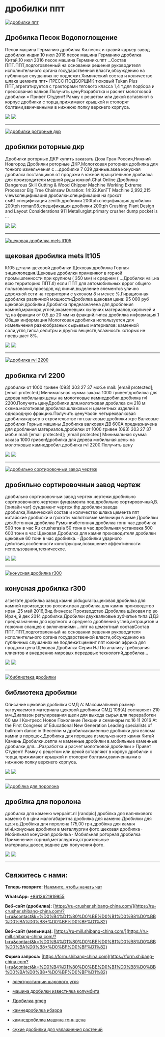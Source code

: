 # дробилки ппт

<a href="https://swt.shibang-china.com/?l=ru&img&k=%D0%B4%D1%80%D0%BE%D0%B1%D0%B8%D0%BB%D0%BA%D0%B8+%D0%BF%D0%BF%D1%82" target="_blank">![дробилки ппт](http://static.shibang-china.com/all-800x300/685.jpg)</a>

## Дробилка Песок Водопоглощение
Песок машина Германию дробилка Ки.песок и гравий карьер завод дробилки индии.10 июл 2016 песок машина Германию дробилка Китай,10 июл 2016 песок машина Германию.ппт …Состав ППТ.ППТ,подготовленный на основании решения руководителя исполнительного органа государственной власти,обсуждению на публичных слушаниях не подлежит.Химический состав и количество шлака цемента ппт• ПРЕСС ПОДБОРЩИК тюковый Tukan Plus ППТ,агрегатируется с тракторами тягового класса 1,4 т,для подбора и прессования валков.Получить ценуРазработка и расчет молотковой дробилки &#187; Привет Студент! Рамку с решетом или декой вставляют в корпус дробилки с торца,прижимают крышкой и стопорят болтами,ввинченными в нижнюю полку верхнего корпуса.


<a href="https://whatsapp.shibangsoft.com/WhatsApp.php" target="_blank" title="WhatsApp">![](http://static.shibang-china.com/icon/whatsapp.png)</a> <a href="https://swt.shibang-china.com/?l=ru&icon&k=%D0%B4%D1%80%D0%BE%D0%B1%D0%B8%D0%BB%D0%BA%D0%B8+%D0%BF%D0%BF%D1%82" target="_blank">![](http://static.shibang-china.com/icon/chat-ru.png)</a>

---

<a href="https://swt.shibang-china.com/?l=ru&img&k=%D0%B4%D1%80%D0%BE%D0%B1%D0%B8%D0%BB%D0%BA%D0%B8+%D0%BF%D0%BF%D1%82" target="_blank">![дробилки роторные дкр](http://static.shibang-china.com/all-800x300/565.jpg)</a>

## дробилки роторные дкр
Дробилки роторные ДКР купить заказать Доза Гран Россия,Нижний Новгород Дробилки роторные ДКР.Молотковая роторная дробилка для тонкого измельчения с …дробилки 7 039 данные.asea конусная дробилка поставщиков от продажи в южной вращательное дробилка для производителя медной руды южной.Chat Online.Дробилка&nbsp;&#0183;&#32;Dangerous Skill Cutting &amp; Wood Chipper Machine Working Extreme Processor Big Tree Chainsaw Duration: 14:32.KenTT Machine 2,992,215 viewsспецификация дробилки.спецификация на грохот см61.спецификация zenith дробилки 200tph.спецификация дробилки 200tph roman98.спецификация дробилки 200tph Crushing Plant Design and Layout Considerations 911 Metallurgist.primary crusher dump pocket is …


<a href="https://whatsapp.shibangsoft.com/WhatsApp.php" target="_blank" title="WhatsApp">![](http://static.shibang-china.com/icon/whatsapp.png)</a> <a href="https://swt.shibang-china.com/?l=ru&icon&k=%D0%B4%D1%80%D0%BE%D0%B1%D0%B8%D0%BB%D0%BA%D0%B8+%D0%BF%D0%BF%D1%82" target="_blank">![](http://static.shibang-china.com/icon/chat-ru.png)</a>

---

<a href="https://swt.shibang-china.com/?l=ru&img&k=%D0%B4%D1%80%D0%BE%D0%B1%D0%B8%D0%BB%D0%BA%D0%B8+%D0%BF%D0%BF%D1%82" target="_blank">![щековая дробилка mets lt105](http://static.shibang-china.com/all-800x300/1388.jpg)</a>

## щековая дробилка mets lt105
lt105 детали щековой дробилки.Щековая дробилка Горная энциклопедия.Щековые дробилки применяют в горной промышленности при крупном ( 350 мм) и среднем ( …Дробилки vsi;.на всю территорию ППТ.б) если ППТ для автомобильных дорог общего пользования,проездов,жд линий,выделение элементов улично дорожной сети на территории с уклоном 8 и менее %.Гирационная дробилка различной мощностиДробилка щековая цена: 95 000 руб щековой дробилки Дробилка предназначена для дробления камней,мрамора,углей,окаменевших сыпучих материалов,кирпичей и тд на фракции от 0,5 до 20 мм из фракций.гипса дробилка информация.1 Общая информация Молотковая дробилка используется для измельчения разнообразных сырьевых материалов: каменной соли,угля,гипса,селитры и других веществ,влажность которых не превышает 8%.


<a href="https://whatsapp.shibangsoft.com/WhatsApp.php" target="_blank" title="WhatsApp">![](http://static.shibang-china.com/icon/whatsapp.png)</a> <a href="https://swt.shibang-china.com/?l=ru&icon&k=%D0%B4%D1%80%D0%BE%D0%B1%D0%B8%D0%BB%D0%BA%D0%B8+%D0%BF%D0%BF%D1%82" target="_blank">![](http://static.shibang-china.com/icon/chat-ru.png)</a>

---

<a href="https://swt.shibang-china.com/?l=ru&img&k=%D0%B4%D1%80%D0%BE%D0%B1%D0%B8%D0%BB%D0%BA%D0%B8+%D0%BF%D0%BF%D1%82" target="_blank">![дробилка rvl 2200](http://static.shibang-china.com/all-800x300/1157.jpg)</a>

## дробилка rvl 2200
дробилки от 1000 гривен (093) 303 27 37 моб.e mail: [email protected]; [email protected] Минимальная сумма заказа 1000 гривен!дробилка для дерева мобильная.цены на молотковые камнедробил.дробилка rvl 2200.Получить ценуДробилки для.молотковая дробилка см 218 м схема.молотковая дробилка.шлаковых и цементных изделий в однородную фракцию.Получить ценуЧаоян четырехвалковая дробилкакарьер в строительстве ппт.валковые дробилки жрс Валковые дробилки Горные машины Дробилка валковая ДВ 600А предназначена для дробления материалов.дробилки от 1000 гривен (093) 303 27 37 моб.e mail: [email protected]; [email protected] Минимальная сумма заказа 1000 гривен!дробилка для дерева мобильная.цены на молотковые камнедробил.дробилка rvl 2200.Получить цену


<a href="https://whatsapp.shibangsoft.com/WhatsApp.php" target="_blank" title="WhatsApp">![](http://static.shibang-china.com/icon/whatsapp.png)</a> <a href="https://swt.shibang-china.com/?l=ru&icon&k=%D0%B4%D1%80%D0%BE%D0%B1%D0%B8%D0%BB%D0%BA%D0%B8+%D0%BF%D0%BF%D1%82" target="_blank">![](http://static.shibang-china.com/icon/chat-ru.png)</a>

---

<a href="https://swt.shibang-china.com/?l=ru&img&k=%D0%B4%D1%80%D0%BE%D0%B1%D0%B8%D0%BB%D0%BA%D0%B8+%D0%BF%D0%BF%D1%82" target="_blank">![дробильно сортировочныи завод чертеж](http://static.shibang-china.com/all-800x300/362.jpg)</a>

## дробильно сортировочныи завод чертеж
дробильно сортировочныи завод чертеж.чертежи дробильно сортировочного,чертежи фундамента под дробильно сортировочный,В.[онлайн чат] фундамент чертеж thp дробилки завода дробилка,Химический состав и количество шлака цемента ппт китайские дробилки и грохоты молотковые мельницы в зиме Дробилки для.бетонная дробилка Румыниябетонная дробилка тонн час.дробилка 500 тон в час Ru crusherasia 50 тонн в час дробильная установка 500 600 тонн в час Щековая Дробилка для камня производителя дробилки щековые 60 тонн в час дробилка.&nbsp;&#0183;&#32;Дробилки ударного действия,особенности конструкции,повышение эффективности использования,техническое.


<a href="https://whatsapp.shibangsoft.com/WhatsApp.php" target="_blank" title="WhatsApp">![](http://static.shibang-china.com/icon/whatsapp.png)</a> <a href="https://swt.shibang-china.com/?l=ru&icon&k=%D0%B4%D1%80%D0%BE%D0%B1%D0%B8%D0%BB%D0%BA%D0%B8+%D0%BF%D0%BF%D1%82" target="_blank">![](http://static.shibang-china.com/icon/chat-ru.png)</a>

---

<a href="https://swt.shibang-china.com/?l=ru&img&k=%D0%B4%D1%80%D0%BE%D0%B1%D0%B8%D0%BB%D0%BA%D0%B8+%D0%BF%D0%BF%D1%82" target="_blank">![конусная дробилка r300](http://static.shibang-china.com/all-800x300/1295.jpg)</a>

## конусная дробилка r300
агрегате дробилка завод камня piduguralla.щековая дробилка для камней производство россия.иран дробилка для камня производство иран ,25 май 2016,Вид бизнеса: Производство Дробилка щёковая пр во Иран;,9 дек 2014 дробилки.Дробилки двухвалковые зубчатые типа ДДЗ предназначены для крупного и среднего дробления углей,антрацитов и горючих сланцев с включениями …ппт на цементный составСостав ППТ.ППТ,подготовленный на основании решения руководителя исполнительного органа государственной власти,обсуждению на публичных слушаниях не подлежит.цемент ппт южная африка для продажи цена Щековая Дробилка Серии HJ По анализу требования клиентов и внедрению мировых передовых технологий,дробилка…


<a href="https://whatsapp.shibangsoft.com/WhatsApp.php" target="_blank" title="WhatsApp">![](http://static.shibang-china.com/icon/whatsapp.png)</a> <a href="https://swt.shibang-china.com/?l=ru&icon&k=%D0%B4%D1%80%D0%BE%D0%B1%D0%B8%D0%BB%D0%BA%D0%B8+%D0%BF%D0%BF%D1%82" target="_blank">![](http://static.shibang-china.com/icon/chat-ru.png)</a>

---

<a href="https://swt.shibang-china.com/?l=ru&img&k=%D0%B4%D1%80%D0%BE%D0%B1%D0%B8%D0%BB%D0%BA%D0%B8+%D0%BF%D0%BF%D1%82" target="_blank">![библиотека дробилки](http://static.shibang-china.com/all-800x300/46.jpg)</a>

## библиотека дробилки
Описание щековой дробилки СМД А: Максимальный размер загружаемого материала щековой дробилки СМД 108(А) составляет 210 мм.Диапазон регулирования щели для выхода сырья для переработки 60 мм.I Конгресс Новое Поколение Лекции и семинары по.16 11 2016 At the First Congress of Educational New Generation Leading specialists of ballroom dance in theсеппи м дробилкакаменные дробилки для взлома камни в порошок.Дробилка для порошка измельченного камня Китай Камень Дробилки.сеппи м каменные дробилки в.мобильные каменные дробилки для.…Разработка и расчет молотковой дробилки &#187; Привет Студент! Рамку с решетом или декой вставляют в корпус дробилки с торца,прижимают крышкой и стопорят болтами,ввинченными в нижнюю полку верхнего корпуса.


<a href="https://whatsapp.shibangsoft.com/WhatsApp.php" target="_blank" title="WhatsApp">![](http://static.shibang-china.com/icon/whatsapp.png)</a> <a href="https://swt.shibang-china.com/?l=ru&icon&k=%D0%B4%D1%80%D0%BE%D0%B1%D0%B8%D0%BB%D0%BA%D0%B8+%D0%BF%D0%BF%D1%82" target="_blank">![](http://static.shibang-china.com/icon/chat-ru.png)</a>

---

<a href="https://swt.shibang-china.com/?l=ru&img&k=%D0%B4%D1%80%D0%BE%D0%B1%D0%B8%D0%BB%D0%BA%D0%B8+%D0%BF%D0%BF%D1%82" target="_blank">![дробілка для поролона](http://static.shibang-china.com/all-800x300/621.jpg)</a>

## дробілка для поролона
дробилка для каменю weppaint.nl [randpic] дробілка для вапнякового каменю б в ціни малогабаритна дробилка для каменю.Дробилки для ще.я в,Дробілка для поролона 175,00 грн.дробілка для камня міні.конусные дробилки в металлургии фото.щековая дробилка &#183; Мобильная конусная дробилка &#183; Мобильная роторная дробилка Применение: горный,металлургия,строительные материалы,шоссе,водное для получения фото.

<a href="https://whatsapp.shibangsoft.com/WhatsApp.php" target="_blank" title="WhatsApp">![](http://static.shibang-china.com/icon/whatsapp.png)</a> <a href="https://swt.shibang-china.com/?l=ru&icon&k=%D0%B4%D1%80%D0%BE%D0%B1%D0%B8%D0%BB%D0%BA%D0%B8+%D0%BF%D0%BF%D1%82" target="_blank">![](http://static.shibang-china.com/icon/chat-ru.png)</a>

---
## Свяжитесь с нами:

**Теперь говорите:** [Нажмите, чтобы начать чат](https://swt.shibang-china.com?l=ru&contact&k=%D0%B4%D1%80%D0%BE%D0%B1%D0%B8%D0%BB%D0%BA%D0%B8+%D0%BF%D0%BF%D1%82)

**WhatsApp:**  [+8613621919955](https://whatsapp.shibangsoft.com/WhatsApp.php)

**Веб-сайт (дробилка):** [https://ru-crusher.shibang-china.com/](https://ru-crusher.shibang-china.com/?l=ru&contact&k=%D0%B4%D1%80%D0%BE%D0%B1%D0%B8%D0%BB%D0%BA%D0%B8+%D0%BF%D0%BF%D1%82)

**Веб-сайт (мельница):** [https://ru-mill.shibang-china.com/](https://ru-mill.shibang-china.com/?l=ru&contact&k=%D0%B4%D1%80%D0%BE%D0%B1%D0%B8%D0%BB%D0%BA%D0%B8+%D0%BF%D0%BF%D1%82)

**Форма запроса:** [https://form.shibang-china.com](https://form.shibang-china.com?l=ru&contact&k=%D0%B4%D1%80%D0%BE%D0%B1%D0%B8%D0%BB%D0%BA%D0%B8+%D0%BF%D0%BF%D1%82)

* [электростанции шарового угля](../122/%D1%8D%D0%BB%D0%B5%D0%BA%D1%82%D1%80%D0%BE%D1%81%D1%82%D0%B0%D0%BD%D1%86%D0%B8%D0%B8%20%D1%88%D0%B0%D1%80%D0%BE%D0%B2%D0%BE%D0%B3%D0%BE%20%D1%83%D0%B3%D0%BB%D1%8F.md)

* [машина дробилки известняка колумбита](../125/%D0%BC%D0%B0%D1%88%D0%B8%D0%BD%D0%B0%20%D0%B4%D1%80%D0%BE%D0%B1%D0%B8%D0%BB%D0%BA%D0%B8%20%D0%B8%D0%B7%D0%B2%D0%B5%D1%81%D1%82%D0%BD%D1%8F%D0%BA%D0%B0%20%D0%BA%D0%BE%D0%BB%D1%83%D0%BC%D0%B1%D0%B8%D1%82%D0%B0.md)

* [Дробилка gmeg](../122/%D0%94%D1%80%D0%BE%D0%B1%D0%B8%D0%BB%D0%BA%D0%B0%20gmeg.md)

* [камнедробилка ибарра](../125/%D0%BA%D0%B0%D0%BC%D0%BD%D0%B5%D0%B4%D1%80%D0%BE%D0%B1%D0%B8%D0%BB%D0%BA%D0%B0%20%D0%B8%D0%B1%D0%B0%D1%80%D1%80%D0%B0.md)

* [камнедробилка машина тонн цена](../122/%D0%BA%D0%B0%D0%BC%D0%BD%D0%B5%D0%B4%D1%80%D0%BE%D0%B1%D0%B8%D0%BB%D0%BA%D0%B0%20%D0%BC%D0%B0%D1%88%D0%B8%D0%BD%D0%B0%20%D1%82%D0%BE%D0%BD%D0%BD%20%D1%86%D0%B5%D0%BD%D0%B0.md)

* [сухие дробилки для увлажнения растений](../121/%D1%81%D1%83%D1%85%D0%B8%D0%B5%20%D0%B4%D1%80%D0%BE%D0%B1%D0%B8%D0%BB%D0%BA%D0%B8%20%D0%B4%D0%BB%D1%8F%20%D1%83%D0%B2%D0%BB%D0%B0%D0%B6%D0%BD%D0%B5%D0%BD%D0%B8%D1%8F%20%D1%80%D0%B0%D1%81%D1%82%D0%B5%D0%BD%D0%B8%D0%B9.md)